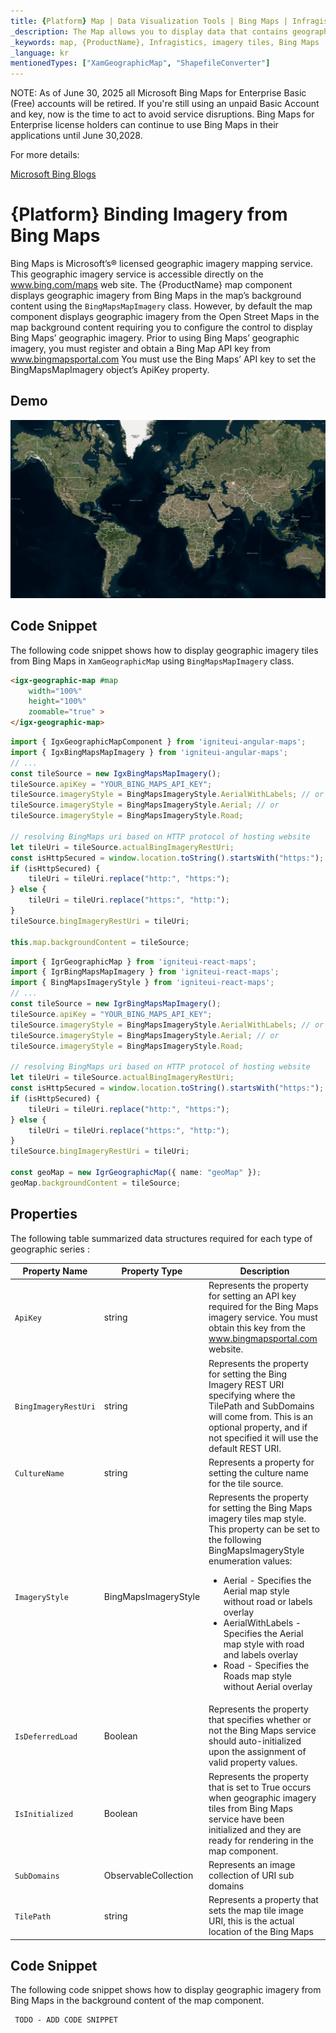 ```yaml
---
title: {Platform} Map | Data Visualization Tools | Bing Maps | Infragistics
_description: The Map allows you to display data that contains geographic locations from view models or geo-spatial data loaded from shape files on geographic imagery maps.View the demo, dependencies, usage and toolbar for more information.
_keywords: map, {ProductName}, Infragistics, imagery tiles, Bing Maps
_language: kr
mentionedTypes: ["XamGeographicMap", "ShapefileConverter"]
---
```


NOTE: As of June 30, 2025 all Microsoft Bing Maps for Enterprise Basic (Free) accounts will be retired. If you're still using an unpaid Basic Account and key, now is the time to act to avoid service disruptions. Bing Maps for Enterprise license holders can continue to use Bing Maps in their applications until June 30,2028.

For more details:

[Microsoft Bing Blogs](https://blogs.bing.com/maps/2025-06/Bing-Maps-for-Enterprise-Basic-Account-shutdown-June-30,2025)

# {Platform} Binding Imagery from Bing Maps

Bing Maps is Microsoft’s® licensed geographic imagery mapping service. This geographic imagery service is accessible directly on the <a href="http://www.bing.com/maps" target="_blank">www.bing.com/maps</a>  web site. The {ProductName} map component displays geographic imagery from Bing Maps in the map’s background content using the `BingMapsMapImagery` class. However, by default the map component displays geographic imagery from the Open Street Maps in the map background content requiring you to configure the control to display Bing Maps’ geographic imagery. Prior to using Bing Maps’ geographic imagery, you must register and obtain a Bing Map API key from <a href="http://www.bingmapsportal.coms" target="_blank">www.bingmapsportal.com</a> You must use the Bing Maps’ API key to set the BingMapsMapImagery object’s ApiKey property.

## Demo

<!-- `sample="/maps/geo-map/display-bing-imagery", height="500", alt="{Platform} geo map display bing imagery"` -->

<img src="../images/general/BingMapsImagery.png" />

<div class="divider--half"></div>

## Code Snippet
The following code snippet shows how to display geographic imagery tiles from Bing Maps in `XamGeographicMap` using `BingMapsMapImagery` class.

```html
<igx-geographic-map #map
    width="100%"
    height="100%"
    zoomable="true" >
</igx-geographic-map>
```

```ts
import { IgxGeographicMapComponent } from 'igniteui-angular-maps';
import { IgxBingMapsMapImagery } from 'igniteui-angular-maps';
// ...
const tileSource = new IgxBingMapsMapImagery();
tileSource.apiKey = "YOUR_BING_MAPS_API_KEY";
tileSource.imageryStyle = BingMapsImageryStyle.AerialWithLabels; // or
tileSource.imageryStyle = BingMapsImageryStyle.Aerial; // or
tileSource.imageryStyle = BingMapsImageryStyle.Road;

// resolving BingMaps uri based on HTTP protocol of hosting website
let tileUri = tileSource.actualBingImageryRestUri;
const isHttpSecured = window.location.toString().startsWith("https:");
if (isHttpSecured) {
    tileUri = tileUri.replace("http:", "https:");
} else {
    tileUri = tileUri.replace("https:", "http:");
}
tileSource.bingImageryRestUri = tileUri;

this.map.backgroundContent = tileSource;
```

```ts
import { IgrGeographicMap } from 'igniteui-react-maps';
import { IgrBingMapsMapImagery } from 'igniteui-react-maps';
import { BingMapsImageryStyle } from 'igniteui-react-maps';
// ...
const tileSource = new IgrBingMapsMapImagery();
tileSource.apiKey = "YOUR_BING_MAPS_API_KEY";
tileSource.imageryStyle = BingMapsImageryStyle.AerialWithLabels; // or
tileSource.imageryStyle = BingMapsImageryStyle.Aerial; // or
tileSource.imageryStyle = BingMapsImageryStyle.Road;

// resolving BingMaps uri based on HTTP protocol of hosting website
let tileUri = tileSource.actualBingImageryRestUri;
const isHttpSecured = window.location.toString().startsWith("https:");
if (isHttpSecured) {
    tileUri = tileUri.replace("http:", "https:");
} else {
    tileUri = tileUri.replace("https:", "http:");
}
tileSource.bingImageryRestUri = tileUri;

const geoMap = new IgrGeographicMap({ name: "geoMap" });
geoMap.backgroundContent = tileSource;
```

## Properties
The following table summarized data structures required for each type of geographic series :

| Property Name  | Property Type   | Description   |
|--------------|---------------| ---------------|
|`ApiKey`|string|Represents the property for setting an API key required for the Bing Maps imagery service. You must obtain this key from the <a href="http://www.bingmapsportal.coms" target="_blank">www.bingmapsportal.com</a> website.|
|`BingImageryRestUri`|string|Represents the property for setting the Bing Imagery REST URI specifying where the TilePath and SubDomains will come from. This is an optional property, and if not specified it will use the default REST URI.|
|`CultureName`|string|Represents a property for setting the culture name for the tile source.|
|`ImageryStyle`|BingMapsImageryStyle|Represents the property for setting the Bing Maps imagery tiles map style. This property can be set to the following BingMapsImageryStyle enumeration values: <ul><li> Aerial - Specifies the Aerial map style without road or labels overlay</li> <li> AerialWithLabels - Specifies the Aerial map style with road and labels overlay</li><li> Road - Specifies the Roads map style without Aerial overlay</li></ul>|
|`IsDeferredLoad`|Boolean|Represents the property that specifies whether or not the Bing Maps service should auto-initialized upon the assignment of valid property values.|
|`IsInitialized`|Boolean|Represents the property that is set to True occurs when geographic imagery tiles from Bing Maps service have been initialized and they are ready for rendering in the map component.|
|`SubDomains`|ObservableCollection<string>|Represents an image collection of URI sub domains|
|`TilePath`|string|Represents a property that sets the map tile image URI, this is the actual location of the Bing Maps|

## Code Snippet
The following code snippet shows how to display geographic imagery from Bing Maps in the background content of the map component.

```html
 TODO - ADD CODE SNIPPET
```


